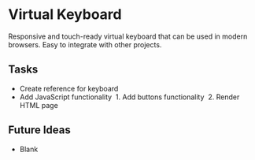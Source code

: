 # Virtual Keyboard
Responsive and touch-ready virtual keyboard that can be used in modern browsers. Easy to integrate with other projects.

## Tasks
- Create reference for keyboard
- Add JavaScript functionality
&nbsp;1. Add buttons functionality
&nbsp;2. Render HTML page

## Future Ideas
- Blank
